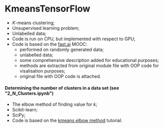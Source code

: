 # KmeansTensorFlow
- *K*-means clustering;
- Unsupervised learning problem;
- Unlabelled data;
- Code is run on CPU, but implemented with respect to GPU;
- Code is based on the [fast.ai](https://github.com/fastai) MOOC: 
    - performed on randomly generated data;
    - unlabelled data;
    - some comprehensive description added for educational purposes;
    - methods are extracted from original module file with OOP code for visalisation purposes; 
    - original file with OOP code is attached.

#### Determining the number of clusters in a data set (see "2_N_Clusters.ipynb")
- The elbow method of finding value for *k*;
- Scikit-learn;
- SciPy;
- Code is based on the [kmeans elbow method](https://pythonprogramminglanguage.com/kmeans-elbow-method/) tutorial.
